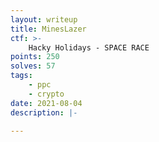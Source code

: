 ```yaml
---
layout: writeup
title: MinesLazer
ctf: >-
    Hacky Holidays - SPACE RACE
points: 250
solves: 57
tags: 
    - ppc
    - crypto
date: 2021-08-04
description: |-
    
---
```

